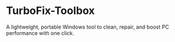 # TurboFix-Toolbox
A lightweight, portable Windows tool to clean, repair, and boost PC performance with one click.
